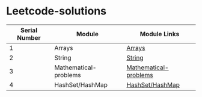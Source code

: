 # Leetcode-solutions

| Serial Number | Module                  | Module Links                                                                  |
|--------------|------------------------|------------------------------------------------------------------------------|
| 1            | Arrays                 | [Arrays](./Arrays/)                                                          |
| 2            | String                 | [String](./String/)                                                          |
| 3            | Mathematical-problems   | [Mathematical-problems](./Mathematical-problems/)                            |
| 4            | HashSet/HashMap         | [HashSet/HashMap](./hashset/hashmap/)                                        |
